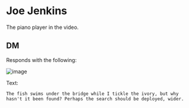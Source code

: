 # Joe Jenkins

The piano player in the video.

## DM

Responds with the following:

![image](https://user-images.githubusercontent.com/28175652/183030430-b1d32e46-8de7-4adb-b786-a7f86178fd0b.png)

Text:

```
The fish swims under the bridge while I tickle the ivory, but why hasn't it been found? Perhaps the search should be deployed, wider.
```
